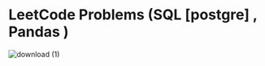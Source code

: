 # LeetCode  Problems (SQL [postgre] , Pandas )

![download (1)](https://github.com/MOElkateb9/leetcode/assets/166956786/1b05f38d-bb26-4e16-9be5-f7d70749ea16)
